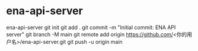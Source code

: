 # ena-api-server
ena-api-server
git init
git add .
git commit -m "Initial commit: ENA API server"
git branch -M main
git remote add origin https://github.com/<你的用户名>/ena-api-server.git
git push -u origin main
